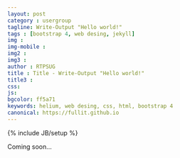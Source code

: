 ```yaml
---
layout: post
category : usergroup
tagline: Write-Output "Hello world!"
tags : [bootstrap 4, web desing, jekyll]
img : 
img-mobile : 
img2 : 
img3 : 
author : RTPSUG
title : Title - Write-Output "Hello world!"
title3 : 
css: 
js: 
bgcolor: ff5a71
keywords: helium, web desing, css, html, bootstrap 4
canonical: https://fullit.github.io
---
```

{% include JB/setup %}

Coming soon...
